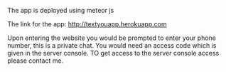 The app is deployed using meteor js

The link for the app: http://textyouapp.herokuapp.com

Upon entering the website you would be prompted to enter your phone number, this is a private chat. You would need an access code
which is given in the server console. TO get access to the server console access please contact me.
